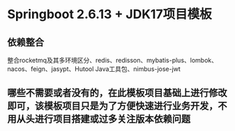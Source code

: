 # Springboot 2.6.13 + JDK17项目模板
## 依赖整合
整合rocketmq及其多环境区分、redis、redisson、mybatis-plus、lombok、nacos、feign、jasypt、Hutool Java工具包、nimbus-jose-jwt
## 哪些不需要或者没有的，在此模板项目基础上进行修改即可，该模板项目只是为了方便快速进行业务开发，不用从头进行项目搭建或过多关注版本依赖问题